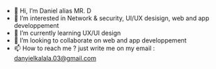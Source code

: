 - 👋 Hi, I’m Daniel alias MR. D
- 👀 I’m interested in Network & security, UI/UX desisign, web and app developpement
- 🌱 I’m currently learning UX/UI design
- 💞️ I’m looking to collaborate on  web and app developpement
- 📫 How to reach me ? just write me on my email : danyielkalala.03@gmail.com

<!---
Di-dan/Di-dan is a ✨ special ✨ repository because its `README.md` (this file) appears on your GitHub profile.
You can click the Preview link to take a look at your changes.
--->

